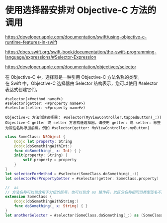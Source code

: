 # 使用选择器安排对 Objective-C 方法的调用

<https://developer.apple.com/documentation/swift/using-objective-c-runtime-features-in-swift>

<https://docs.swift.org/swift-book/documentation/the-swift-programming-language/expressions/#Selector-Expression>

<https://developer.apple.com/documentation/objectivec/selector>

在 Objective-C 中，选择器是一种引用 Objective-C 方法名称的类型。  
在 Swift 中，Objective-C 选择器由 Selector 结构表示，您可以使用 #selector 表达式创建它们。

```
#selector(<#method name#>)
#selector(getter: <#property name#>)
#selector(setter: <#property name#>)
```

```
Objective-C 方法创建选择器： #selector(MyViewController.tappedButton(_:))
Objective-C getter 或 setter 方法构造选择器，请使用 getter: 或 setter: 标签为属性名称添加前缀，例如 #selector(getter: MyViewController.myButton)
```

```swift
class SomeClass: NSObject {
    @objc let property: String
    @objc(doSomethingWithInt:)
    func doSomething(_ x: Int) { }
    init(property: String) {
        self.property = property
    }
}
let selectorForMethod = #selector(SomeClass.doSomething(_:))
let selectorForPropertyGetter = #selector(getter: SomeClass.property)
```

```swift
//  as 
// 方法名称可以包含用于分组的括号，也可以包含 as 操作符，以区分名称相同但类型签名不同的方法。例如
extension SomeClass {
    @objc(doSomethingWithString:)
    func doSomething(_ x: String) { }
}
let anotherSelector = #selector(SomeClass.doSomething(_:) as (SomeClass) -> (String) -> Void)
```
